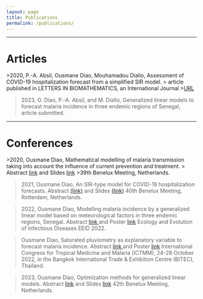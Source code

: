 ```yaml
---
layout: page
title: Publications
permalink: /publications/
---
```


---
<h1>Articles</h1>
>2020, P.-A. Absil, Ousmane Diao, Mouhamadou Diallo, Assessment of COVID-19 hospitalization forecast from a simplified SIR model.
> article published in LETTERS IN BIOMATHEMATICS, an International Journal
><a href="https://lettersinbiomath.journals.publicknowledgeproject.org/index.php/lib/article/view/403">URL</a>

>2023, O. Diao, P.-A. Absil, and M. Diallo, Generalized linear models to forecast
malaria incidence in three endemic regions of Senegal, article submitted.
  
---
<h1>Conferences</h1>
>2020, Ousmane Diao, Mathematical modelling of malaria transmission taking into account the influence of current prevention and treatment.
> Abstract <a href="https://www.dropbox.com/s/n451fxy7l2uns4r/main_benelux.pdf?dl=0&quot;">link</a> and Slides <a href="https://www.dropbox.com/s/soz1pnpa699tfm7/benelux%20presentation%20new.pdf?dl=0&quot;">link</a>
>39th Benelux Meeting, Netherlands.

>2021, Ousmane Diao, An SIR-type model for COVID-19 hospitalization forecasts.
> Abstract <a href="https://www.dropbox.com/s/b8anm6h2imxv1s4/Benelux_2021_abstract.pdf?dl=0&quot;">(link)</a> and Slides <a href="https://www.dropbox.com/s/zxo3vnoz583rmxw/Slides_benelux_2021_06_28.pdf?dl=0&quot;"> (link)</a>
> 40th Benelux Meeting, Rotterdam, Netherlands.

>2022, Ousmane Diao, Modelling malaria incidence by a generalized linear model based on meteorological factors in three endemic regions, Senegal. 
> Abstract <a href="https://www.dropbox.com/s/omyzy7jxa6o3zmv/main_conf_eeid_2022_Atlanta_2022_03_14.pdf?dl=0&quot;"> link </a> and Poster <a href="https://www.dropbox.com/s/zywc8hnrb42oe6b/poster_Ousmane_EEID2022.pdf?dl=0&quot;"> link</a>
> Ecology and Evolution of Infectious Diseases EEID 2022.

>Ousmane Diao, Saturated pluviometry as explanatory variable to forecast malaria incidence.
>Abstract <a href="https://www.dropbox.com/s/joswvb0zpc73i5l/Abstract_ICTMM2022.pdf?dl=0;"> link </a> and Poster <a href="https://www.dropbox.com/s/sbcuo6fqluw70zo/Poster_ICTMM_2022.pdf?dl=0;"> link</a>
> International Congress for Tropical Medicine and Malaria (ICTMM), 24-28 October 2022, in the Bangkok International Trade & Exhibition Centre (BITEC), Thailand.

>2023, Ousmane Diao, Optimization methods for generalized linear models.
> Abstract <a href="https://www.dropbox.com/s/eu58jaizrh2w7nd/OusmaneDiao.pdf?dl=0">link</a> and Slides <a href="https://www.dropbox.com/s/b6x5fw646gimw83/Presentations_benelux_2023.pdf?dl=0">link</a>
>42th Benelux Meeting, Netherlands.









